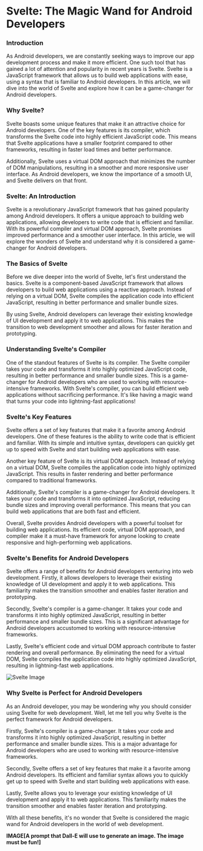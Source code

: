 # Svelte: The Magic Wand for Android Developers

### Introduction

As Android developers, we are constantly seeking ways to improve our app development process and make it more efficient.
One such tool that has gained a lot of attention and popularity in recent years is Svelte. Svelte is a JavaScript
framework that allows us to build web applications with ease, using a syntax that is familiar to Android developers. In
this article, we will dive into the world of Svelte and explore how it can be a game-changer for Android developers.

### Why Svelte?

Svelte boasts some unique features that make it an attractive choice for Android developers. One of the key features is
its compiler, which transforms the Svelte code into highly efficient JavaScript code. This means that Svelte
applications have a smaller footprint compared to other frameworks, resulting in faster load times and better
performance.

Additionally, Svelte uses a virtual DOM approach that minimizes the number of DOM manipulations, resulting in a smoother
and more responsive user interface. As Android developers, we know the importance of a smooth UI, and Svelte delivers on
that front.

### Svelte: An Introduction

Svelte is a revolutionary JavaScript framework that has gained popularity among Android developers. It offers a unique
approach to building web applications, allowing developers to write code that is efficient and familiar. With its
powerful compiler and virtual DOM approach, Svelte promises improved performance and a smoother user interface. In this
article, we will explore the wonders of Svelte and understand why it is considered a game-changer for Android
developers.

### The Basics of Svelte

Before we dive deeper into the world of Svelte, let's first understand the basics. Svelte is a component-based
JavaScript framework that allows developers to build web applications using a reactive approach. Instead of relying on a
virtual DOM, Svelte compiles the application code into efficient JavaScript, resulting in better performance and smaller
bundle sizes.

By using Svelte, Android developers can leverage their existing knowledge of UI development and apply it to web
applications. This makes the transition to web development smoother and allows for faster iteration and prototyping.

### Understanding Svelte's Compiler

One of the standout features of Svelte is its compiler. The Svelte compiler takes your code and transforms it into
highly optimized JavaScript code, resulting in better performance and smaller bundle sizes. This is a game-changer for
Android developers who are used to working with resource-intensive frameworks. With Svelte's compiler, you can build
efficient web applications without sacrificing performance. It's like having a magic wand that turns your code into
lightning-fast applications!

### Svelte's Key Features

Svelte offers a set of key features that make it a favorite among Android developers. One of these features is the
ability to write code that is efficient and familiar. With its simple and intuitive syntax, developers can quickly get
up to speed with Svelte and start building web applications with ease.

Another key feature of Svelte is its virtual DOM approach. Instead of relying on a virtual DOM, Svelte compiles the
application code into highly optimized JavaScript. This results in faster rendering and better performance compared to
traditional frameworks.

Additionally, Svelte's compiler is a game-changer for Android developers. It takes your code and transforms it into
optimized JavaScript, reducing bundle sizes and improving overall performance. This means that you can build web
applications that are both fast and efficient.

Overall, Svelte provides Android developers with a powerful toolset for building web applications. Its efficient code,
virtual DOM approach, and compiler make it a must-have framework for anyone looking to create responsive and
high-performing web applications.

### Svelte's Benefits for Android Developers

Svelte offers a range of benefits for Android developers venturing into web development. Firstly, it allows developers
to leverage their existing knowledge of UI development and apply it to web applications. This familiarity makes the
transition smoother and enables faster iteration and prototyping.

Secondly, Svelte's compiler is a game-changer. It takes your code and transforms it into highly optimized JavaScript,
resulting in better performance and smaller bundle sizes. This is a significant advantage for Android developers
accustomed to working with resource-intensive frameworks.

Lastly, Svelte's efficient code and virtual DOM approach contribute to faster rendering and overall performance. By
eliminating the need for a virtual DOM, Svelte compiles the application code into highly optimized JavaScript, resulting
in lightning-fast web applications.

![Svelte Image](https://example.com/svelte-image.jpg)

### Why Svelte is Perfect for Android Developers

As an Android developer, you may be wondering why you should consider using Svelte for web development. Well, let me
tell you why Svelte is the perfect framework for Android developers.

Firstly, Svelte's compiler is a game-changer. It takes your code and transforms it into highly optimized JavaScript,
resulting in better performance and smaller bundle sizes. This is a major advantage for Android developers who are used
to working with resource-intensive frameworks.

Secondly, Svelte offers a set of key features that make it a favorite among Android developers. Its efficient and
familiar syntax allows you to quickly get up to speed with Svelte and start building web applications with ease.

Lastly, Svelte allows you to leverage your existing knowledge of UI development and apply it to web applications. This
familiarity makes the transition smoother and enables faster iteration and prototyping.

With all these benefits, it's no wonder that Svelte is considered the magic wand for Android developers in the world of
web development.

**IMAGE[A prompt that Dall-E will use to generate an image. The image must be fun!]**

